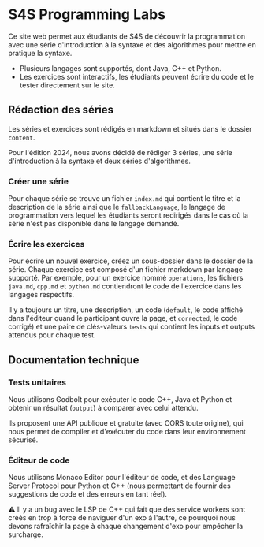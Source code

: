 # S4S Programming Labs

Ce site web permet aux étudiants de S4S de découvrir la programmation avec une série d'introduction à la syntaxe et des algorithmes pour mettre en pratique la syntaxe.

- Plusieurs langages sont supportés, dont Java, C++ et Python.
- Les exercices sont interactifs, les étudiants peuvent écrire du code et le tester directement sur le site.

## Rédaction des séries

Les séries et exercices sont rédigés en markdown et situés dans le dossier `content`.

Pour l'édition 2024, nous avons décidé de rédiger 3 séries, une série d'introduction à la syntaxe et deux séries d'algorithmes.

### Créer une série

Pour chaque série se trouve un fichier `index.md` qui contient le titre et la description de la série ainsi que le `fallbackLanguage`, le langage de programmation vers lequel les étudiants seront redirigés dans le cas où la série n'est pas disponible dans le langage demandé.

### Écrire les exercices

Pour écrire un nouvel exercice, créez un sous-dossier dans le dossier de la série. Chaque exercice est composé d'un fichier markdown par langage supporté. Par exemple, pour un exercice nommé `operations`, les fichiers `java.md`, `cpp.md` et `python.md` contiendront le code de l'exercice dans les langages respectifs.

Il y a toujours un titre, une description, un code (`default`, le code affiché dans l'éditeur quand le participant ouvre la page, et `corrected`, le code corrigé) et une paire de clés-valeurs `tests` qui contient les inputs et outputs attendus pour chaque test.

## Documentation technique

### Tests unitaires

Nous utilisons Godbolt pour exécuter le code C++, Java et Python et obtenir un résultat (`output`) à comparer avec celui attendu.

Ils proposent une API publique et gratuite (avec CORS toute origine), qui nous permet de compiler et d'exécuter du code dans leur environnement sécurisé.

### Éditeur de code

Nous utilisons Monaco Editor pour l'éditeur de code, et des Language Server Protocol pour Python et C++ (nous permettant de fournir des suggestions de code et des erreurs en tant réel).

⚠️ Il y a un bug avec le LSP de C++ qui fait que des service workers sont créés en trop à force de naviguer d'un exo à l'autre, ce pourquoi nous devons rafraîchir la page à chaque changement d'exo pour empêcher la surcharge.
